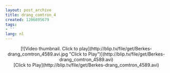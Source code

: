 ```yaml
---
layout: post_archive
title: drang_comtron_4
created: 1206895679
tags:
- ''
lang: nl
---
```

<center><script type="text/javascript" src="http://blip.tv/scripts/pokkariPlayer.js?ver=2008010901"></script><script type="text/javascript" src="http://blip.tv/syndication/write_player?skin=js&posts_id=791584&source=3&autoplay=true&file_type=flv&player_width=&player_height="></script><div id="blip_movie_content_791584">[![Video thumbnail. Click to play](http://blip.tv/file/get/Berkes-drang_comtron_4589.avi.jpg "Click to Play")](http://blip.tv/file/get/Berkes-drang_comtron_4589.avi)<br />[Click to Play](http://blip.tv/file/get/Berkes-drang_comtron_4589.avi)</div></center><div class="blip_description"></div>

